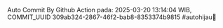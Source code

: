 Auto Commit By Github Action pada: 2025-03-20 13:14:04 WIB, COMMIT_UUID 309ab324-2867-46f2-bab8-8353374b9815 #autohijau🗿
